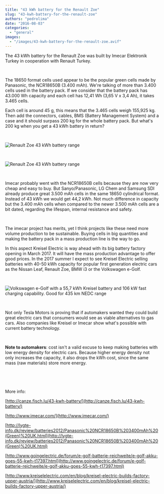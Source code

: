 ```yaml
---
title: "43 kWh battery for the Renault Zoe"
slug: "43-kwh-battery-for-the-renault-zoe"
authors: "pedrolima"
date: "2016-08-03"
categories: 
  - "general"
images: 
  - "/images/43-kwh-battery-for-the-renault-zoe.avif"
---
```


The 43 kWh battery for the Renault Zoe was built by Imecar Elektronik Turkey in cooperation with Renault Turkey.

 

The 18650 format cells used appear to be the popular green cells made by Panasonic, the NCR18650B (3.400 mAh). We're talking of more than 3.400 cells used in the battery pack. If we consider that the battery pack has 43.000 Wh capacity and each cell has 12,41 Wh (3,65 V x 3,4 Ah), it takes 3.465 cells.

Each cell is around 45 g, this means that the 3.465 cells weigh 155,925 kg. Then add the connectors, cables, BMS (Battery Management System) and a case and it should surpass 200 kg for the whole battery pack. But what's 200 kg when you get a 43 kWh battery in return?

 

![Renault Zoe 43 kWh battery range](images/renault-zoe-43-kwh-battery-range.avif)

 

![Renault Zoe 43 kWh battery range](images/renault-zoe-43-kwh-battery-range-2.avif)

 

Imecar probably went with the NCR18650B cells because they are now very cheap and easy to buy. But Sanyo/Panasonic, LG Chem and Samsung SDI already produce great 3.500 mAh cells in the same 18650 cylindrical format. Instead of 43 kWh we would get 44,2 kWh. Not much difference in capacity but the 3.400 mAh cells when compared to the newer 3.500 mAh cells are a bit dated, regarding the lifespan, internal resistance and safety.

 

The imecar project has merits, yet I think projects like these need more volume production to be sustainable. Buying cells in big quantities and making the battery pack in a mass production line is the way to go.

In this aspect Kreisel Electric is way ahead with its big battery factory opening in March 2017. It will have the mass production advantage to offer good prices. In the 2017 summer I expect to see Kreisel Electric selling batteries with 40-50 kWh capacity for popular first generation electric cars as the Nissan Leaf, Renault Zoe, BMW i3 or the Volkswagen e-Golf.

 

![Volkswagen e-Golf with a 55,7 kWh Kreisel battery and 106 kW fast charging capability. Good for 435 km NEDC range](images/volkswagen-e-golf-55-kwh-battery.avif)

 

Not only Tesla Motors is proving that if automakers wanted they could build great electric cars that consumers would see as viable alternatives to gas cars. Also companies like Kreisel or Imecar show what's possible with current battery technology.

 

**Note to automakers**: cost isn't a valid excuse to keep making batteries with low energy density for electric cars. Because higher energy density not only increases the capacity, it also drops the kWh cost, since the same mass (raw materials) store more energy.

 

 

More info:

[http://canze.fisch.lu/43-kwh-battery/](http://canze.fisch.lu/43-kwh-battery/)

[http://www.imecar.com/](http://www.imecar.com/)

[http://lygte-info.dk/review/batteries2012/Panasonic%20NCR18650B%203400mAh%20(Green)%20UK.html](http://lygte-info.dk/review/batteries2012/Panasonic%20NCR18650B%203400mAh%20(Green)%20UK.html)

[http://www.goingelectric.de/forum/e-golf-batterie-reichweite/e-golf-akku-goes-55-kwh-t17397.html](http://www.goingelectric.de/forum/e-golf-batterie-reichweite/e-golf-akku-goes-55-kwh-t17397.html)

[http://www.kreiselelectric.com/en/blog/kreisel-electric-builds-factory-upper-austria/](http://www.kreiselelectric.com/en/blog/kreisel-electric-builds-factory-upper-austria/)
